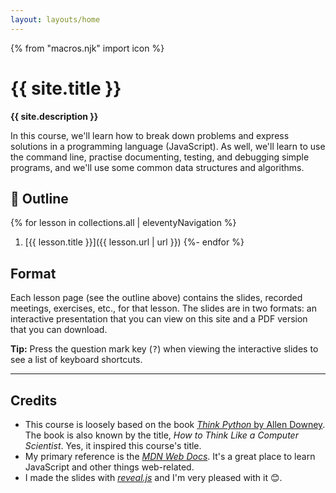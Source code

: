 ```yaml
---
layout: layouts/home
---
```


{% from "macros.njk" import icon %}

# {{ site.title }}

<b class="lead">{{ site.description }}</b>

In this course, we'll learn how to break down problems and express solutions in a programming language (JavaScript). As well, we'll learn to use the command line, practise documenting, testing, and debugging simple programs, and we'll use some common data structures and algorithms.

## 📃 Outline

{% for lesson in collections.all | eleventyNavigation %}
  1. [{{ lesson.title }}]({{ lesson.url | url }})
{%- endfor %}

## Format

<!-- We'll meet on Saturdays for a discussion and review of the previous week's lesson. On Sundays, we'll meet for a new lesson. Meetings will hold on Zoom from 12:00 p.m. to 12:40 p.m. -->

Each lesson page (see the outline above) contains the slides, recorded meetings, exercises, etc., for that lesson. The slides are in two formats: an interactive presentation that you can view on this site and a PDF version that you can download.

<div class="note note-info">

**Tip:** Press the question mark key (<kbd>?</kbd>) when viewing the interactive slides to see a list of keyboard shortcuts.

</div>

---

## Credits

* This course is loosely based on the book [<cite class="quoted">Think Python</cite> by Allen Downey](https://greenteapress.com/wp/think-python-2e/). The book is also known by the title, <i>How to Think Like a Computer Scientist</i>. Yes, it inspired this course's title.
* My primary reference is the [<cite>MDN Web Docs</cite>](https://developer.mozilla.org/en-US/docs/Web/JavaScript). It's a great place to learn JavaScript and other things web-related.
* I made the slides with [<cite>reveal.js</cite>](https://revealjs.com/) and I'm very pleased with it 😊.